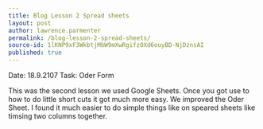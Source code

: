 ```yaml
---
title: Blog Lesson 2 Spread sheets
layout: post
author: lawrence.parmenter
permalink: /blog-lesson-2-spread-sheets/
source-id: 1lKNP9xF3WkbtjMbW9mXwRgifzOXd6ouyBD-NjDznsAI
published: true
---
```

Date: 18.9.2107   Task: Oder Form

This was the second lesson we used Google Sheets. Once you got use to how to do little short cuts it got much more easy. We improved the Oder Sheet. I found it much easier to do simple things like on speared sheets like timsing two columns together.

